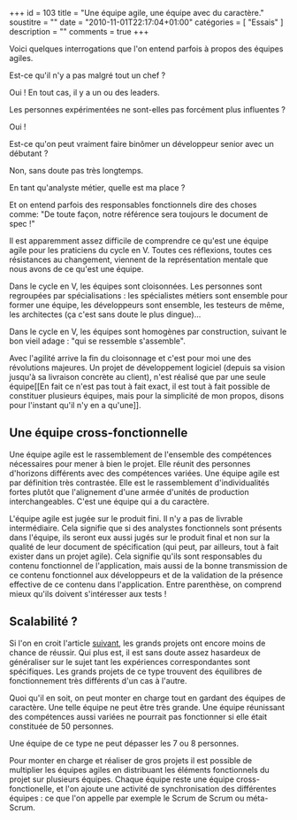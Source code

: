 +++
id = 103
title = "Une équipe agile, une équipe avec du caractère."
soustitre = ""
date = "2010-11-01T22:17:04+01:00"
catégories = [ "Essais" ]
description = ""
comments = true
+++

<div class="chapo"></div>

Voici quelques interrogations que l'on entend parfois à propos des équipes agiles. 

<quote>Est-ce qu'il n'y a pas malgré tout un chef ?</quote> 

Oui ! En tout cas, il y a un ou des leaders. 

<quote>Les personnes expérimentées ne sont-elles pas forcément plus influentes ?</quote> 

Oui !

<quote>Est-ce qu'on peut vraiment faire binômer un développeur senior avec un débutant ? </quote>

Non, sans doute pas très longtemps.

<quote>En tant qu'analyste métier, quelle est ma place ?</quote>

Et on entend parfois des responsables fonctionnels dire des choses comme:
<quote> "De toute façon, notre référence sera toujours le document de spec !"</quote>

Il est apparemment assez difficile de comprendre ce qu'est une équipe agile pour les praticiens du cycle en V. 
Toutes ces réflexions, toutes ces résistances au changement, viennent de la représentation mentale que nous avons de ce qu'est une équipe.

Dans le cycle en V, les équipes sont cloisonnées. Les personnes sont regroupées par spécialisations : les spécialistes métiers sont ensemble pour former une équipe, les développeurs sont ensemble, les testeurs de même, les architectes (ça c'est sans doute le plus dingue)...

Dans le cycle en V, les équipes sont homogènes par construction, suivant le bon vieil adage : "qui se ressemble s'assemble".

Avec l'agilité arrive la fin du cloisonnage et c'est pour moi une des révolutions majeures. Un projet de développement logiciel (depuis sa vision jusqu'à sa livraison concrète au client), n'est réalisé que par une seule équipe[[En fait ce n'est pas tout à fait exact, il est tout à fait possible de constituer plusieurs équipes, mais pour la simplicité de mon propos, disons pour l'instant qu'il n'y en a qu'une]].

## Une équipe cross-fonctionnelle

Une équipe agile est le rassemblement de l'ensemble des compétences nécessaires pour mener à bien le projet. Elle réunit des personnes d'horizons différents avec des compétences variées. Une équipe agile est par définition très contrastée. Elle est le rassemblement d'individualités fortes plutôt que l'alignement d'une armée d'unités de production interchangeables. C'est une équipe qui a du caractère.

L'équipe agile est jugée sur le produit fini. Il n'y a pas de livrable intermédiaire. Cela signifie que si des analystes fonctionnels sont présents dans l'équipe, ils seront eux aussi jugés sur le produit final et non sur la qualité de leur document de spécification (qui peut, par ailleurs, tout à fait exister dans un projet agile). Cela signifie qu'ils sont responsables du contenu fonctionnel de l'application, mais aussi de la bonne transmission de ce contenu fonctionnel aux développeurs et de la validation de la présence effective de ce contenu dans l'application. Entre parenthèse, on comprend mieux qu'ils doivent s'intéresser aux tests !

## Scalabilité ?

Si l'on en croit l'article [suivant](http://www.cesames.net/architecture-des-systemes/les-enjeux-de-larchitecture/une-complexite-de-plus-en-plus-envahissante), les grands projets ont encore moins de chance de réussir. Qui plus est, il est sans doute assez hasardeux de généraliser sur le sujet tant les expériences correspondantes sont spécifiques. Les grands projets de ce type trouvent des équilibres de fonctionnement très différents d'un cas à l'autre.

Quoi qu'il en soit, on peut monter en charge tout en gardant des équipes de caractère. Une telle équipe ne peut être très grande. Une équipe réunissant des compétences aussi variées ne pourrait pas fonctionner si elle était constituée de 50 personnes.

Une équipe de ce type ne peut dépasser les 7 ou 8 personnes.

Pour monter en charge et réaliser de gros projets il est possible de multiplier les équipes agiles en distribuant les éléments fonctionnels du projet sur plusieurs équipes. Chaque équipe reste une équipe cross-fonctionelle, et l'on ajoute une activité de synchronisation des différentes équipes : ce que l'on appelle par exemple le Scrum de Scrum ou méta-Scrum.